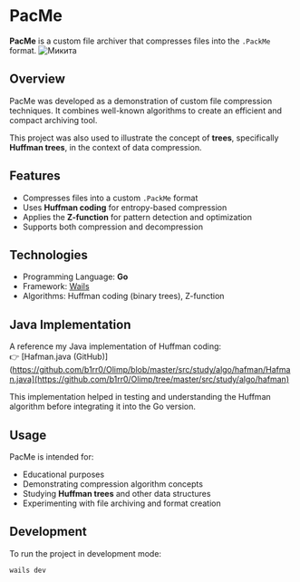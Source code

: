 # PacMe

**PacMe** is a custom file archiver that compresses files into the `.PackMe` format.
![Микита](https://github.com/user-attachments/assets/2c42fd09-3e9e-4333-9158-563152f9fe9e)

## Overview

PacMe was developed as a demonstration of custom file compression techniques. It combines well-known algorithms to create an efficient and compact archiving tool.

This project was also used to illustrate the concept of **trees**, specifically **Huffman trees**, in the context of data compression.

## Features

- Compresses files into a custom `.PackMe` format  
- Uses **Huffman coding** for entropy-based compression  
- Applies the **Z-function** for pattern detection and optimization  
- Supports both compression and decompression  

## Technologies

- Programming Language: **Go**  
- Framework: [Wails](https://wails.io)  
- Algorithms: Huffman coding (binary trees), Z-function  

## Java Implementation

A reference my Java implementation of Huffman coding:  
👉 [Hafman.java (GitHub)](https://github.com/b1rr0/Olimp/blob/master/src/study/algo/hafman/Hafman.java](https://github.com/b1rr0/Olimp/tree/master/src/study/algo/hafman)

This implementation helped in testing and understanding the Huffman algorithm before integrating it into the Go version.

## Usage

PacMe is intended for:

- Educational purposes  
- Demonstrating compression algorithm concepts  
- Studying **Huffman trees** and other data structures  
- Experimenting with file archiving and format creation  

## Development

To run the project in development mode:

```bash
wails dev

